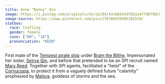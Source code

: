 ```yaml
---
title: Anne "Bonny" Qin
image: https://i.pinimg.com/originals/43/cb/84/43cb84243fbb1a4f78679dc9e644a332.jpg
image-source: https://www.pinterest.com/pin/276760339585192519/
statbox:
  race: tiefling
  gender: female
  case: ["09", "10"]
  pronunciation: "KEEN"
---
```


First mate of the [Tempest pirate ship](../relics/tempest) under [Bram the Blithe](bram-the-blithe). Impersonated her sister, [Seirye Qin](seirye-qin), and before that pretended to be an SPI recruit named [Mary Reed](mary-reed). Together with SPI agents, facilitated a "heist" of the [Cornucopia](../relics/cornucopia), to protect it from a vaguely defined future "calamity" prophesied by [Melora](melora), goddess of storms and the sea.
